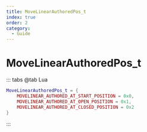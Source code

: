 ```yaml
---
title: MoveLinearAuthoredPos_t
index: true
order: 2
category:
  - Guide
---
```


# MoveLinearAuthoredPos_t
::: tabs
@tab Lua
```lua
MoveLinearAuthoredPos_t = {
    MOVELINEAR_AUTHORED_AT_START_POSITION = 0x0,
    MOVELINEAR_AUTHORED_AT_OPEN_POSITION = 0x1,
    MOVELINEAR_AUTHORED_AT_CLOSED_POSITION = 0x2
}
```
:::
